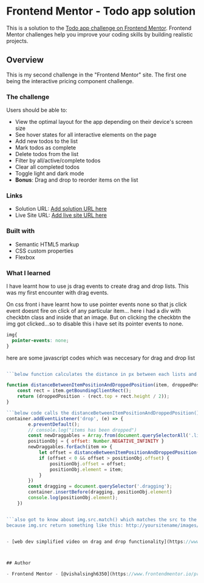 # Frontend Mentor - Todo app solution

This is a solution to the [Todo app challenge on Frontend Mentor](https://www.frontendmentor.io/challenges/todo-app-Su1_KokOW). Frontend Mentor challenges help you improve your coding skills by building realistic projects. 

## Overview

This is my second challenge in the "Frontend Mentor" site. The first one being the interactive pricing component challenge.

### The challenge

Users should be able to:

- View the optimal layout for the app depending on their device's screen size
- See hover states for all interactive elements on the page
- Add new todos to the list
- Mark todos as complete
- Delete todos from the list
- Filter by all/active/complete todos
- Clear all completed todos
- Toggle light and dark mode
- **Bonus**: Drag and drop to reorder items on the list


### Links

- Solution URL: [Add solution URL here](https://your-solution-url.com)
- Live Site URL: [Add live site URL here](https://your-live-site-url.com)


### Built with

- Semantic HTML5 markup
- CSS custom properties
- Flexbox

### What I learned

I have learnt how to use js drag events to create drag and drop lists. This was my first encounter with drag events.

On css front i have learnt how to use pointer events none so that js click event doesnt fire on click of any particular item... here i had a div with checkbtn class and inside that an image. But on clicking the checkbtn the img got clicked...so to disable this i have set its pointer events to none.  
```css
img{
  pointer-events: none;
}
```

here are some javascript codes which was neccesary for drag and drop list
```js

```below function calculates the distance in px between each lists and the position where the dragging list is dropped```

function distanceBetweenItemPositionAndDroppedPosition(item, droppedPosition) {
    const rect = item.getBoundingClientRect();
    return (droppedPosition - (rect.top + rect.height / 2));
}

```below code calls the distanceBetweenItemPositionAndDroppedPosition() for each list item and the dropped position to get which element is the nearest to the dropped position(i.e to get the element just below the dragged position so we can run insertBefore function of js to place this list item on the container before the below element ) ```
container.addEventListener('drop', (e) => {
        e.preventDefault();
        // console.log("items has been dropped")
        const newDraggables = Array.from(document.querySelectorAll('.listItem:not(.dragging'));
        positionObj = { offset: Number.NEGATIVE_INFINITY }
        newDraggables.forEach(item => {
            let offset = distanceBetweenItemPositionAndDroppedPosition(item, e.clientY);
            if (offset < 0 && offset > positionObj.offset) {
                positionObj.offset = offset;
                positionObj.element = item;
            }
        })
        const dragging = document.querySelector('.dragging');
        container.insertBefore(dragging, positionObj.element)
        console.log(positionObj.element);
    })


```also got to know about img.src.match() which matches the src to the given src because we cant use something like this: img.src==="images/somepic.jpg"
because img.src return something like this: http://yoursitename/images/somepic.jpg which is certainly not equal to "images/somepic.jpg" so match() just matches the regular expression for you and return true or false ```


- [web dev simplified video on drag and drop functionality](https://www.youtube.com/watch?v=jfYWwQrtzzY) - This helped me to get done with drag and drop functionality.



## Author

- Frontend Mentor - [@vishalsingh6350](https://www.frontendmentor.io/profile/vishalsingh6350)
